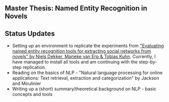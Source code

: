 ## Master Thesis: Named Entity Recognition in Novels

## Status Updates
* Setting up an environment to replicate the experiments from ["Evaluating named entity recognition tools
for extracting social networks from novels" by Niels Dekker, Marieke van Erp & Tobias Kuhn](https://github.com/Niels-Dekker/Out-with-the-Old-and-in-with-the-Novel). Currently, I have managed to install all tools and am continuing with the step-by-step replication. 
* Reading on the basics of NLP - "Natural language processing for online applications: Text retrieval, extraction and categorization" by Jackson and Moulinier
* Writing up a (short) summary/theoretical background on NLP - basic concepts and tools

